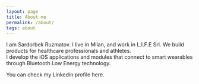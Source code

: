 ```yaml
---
layout: page
title: About me
permalink: /about/
tags: about
---
```


I am Sardorbek Ruzmatov.
I live in Milan, and work in L.I.F.E Srl. We build products for healthcare professionals and athletes.  
I develop the iOS applications and modules that connect to smart wearables through Bluetooth Low Energy technology.

You can check my Linkedin profile here.